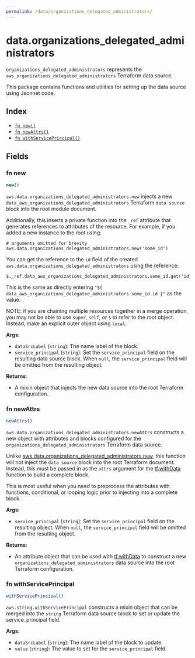 ```yaml
---
permalink: /data/organizations_delegated_administrators/
---
```


# data.organizations_delegated_administrators

`organizations_delegated_administrators` represents the `aws_organizations_delegated_administrators` Terraform data source.



This package contains functions and utilities for setting up the data source using Jsonnet code.


## Index

* [`fn new()`](#fn-new)
* [`fn newAttrs()`](#fn-newattrs)
* [`fn withServicePrincipal()`](#fn-withserviceprincipal)

## Fields

### fn new

```ts
new()
```


`aws.data.organizations_delegated_administrators.new` injects a new `data_aws_organizations_delegated_administrators` Terraform `data source`
block into the root module document.

Additionally, this inserts a private function into the `_ref` attribute that generates references to attributes of the
resource. For example, if you added a new instance to the root using:

    # arguments omitted for brevity
    aws.data.organizations_delegated_administrators.new('some_id')

You can get the reference to the `id` field of the created `aws.data.organizations_delegated_administrators` using the reference:

    $._ref.data_aws_organizations_delegated_administrators.some_id.get('id')

This is the same as directly entering `"${ data_aws_organizations_delegated_administrators.some_id.id }"` as the value.

NOTE: if you are chaining multiple resources together in a merge operation, you may not be able to use `super`, `self`,
or `$` to refer to the root object. Instead, make an explicit outer object using `local`.

**Args**:
  - `dataSrcLabel` (`string`): The name label of the block.
  - `service_principal` (`string`): Set the `service_principal` field on the resulting data source block. When `null`, the `service_principal` field will be omitted from the resulting object.

**Returns**:
- A mixin object that injects the new data source into the root Terraform configuration.


### fn newAttrs

```ts
newAttrs()
```


`aws.data.organizations_delegated_administrators.newAttrs` constructs a new object with attributes and blocks configured for the `organizations_delegated_administrators`
Terraform data source.

Unlike [aws.data.organizations_delegated_administrators.new](#fn-new), this function will not inject the `data source`
block into the root Terraform document. Instead, this must be passed in as the `attrs` argument for the
[tf.withData](https://github.com/tf-libsonnet/core/tree/main/docs#fn-withdata) function to build a complete block.

This is most useful when you need to preprocess the attributes with functions, conditional, or looping logic prior to
injecting into a complete block.

**Args**:
  - `service_principal` (`string`): Set the `service_principal` field on the resulting object. When `null`, the `service_principal` field will be omitted from the resulting object.

**Returns**:
  - An attribute object that can be used with [tf.withData](https://github.com/tf-libsonnet/core/tree/main/docs#fn-withdata) to construct a new `organizations_delegated_administrators` data source into the root Terraform configuration.


### fn withServicePrincipal

```ts
withServicePrincipal()
```

`aws.string.withServicePrincipal` constructs a mixin object that can be merged into the `string`
Terraform data source block to set or update the service_principal field.



**Args**:
  - `dataSrcLabel` (`string`): The name label of the block to update.
  - `value` (`string`): The value to set for the `service_principal` field.
